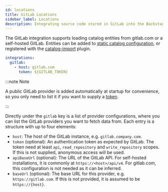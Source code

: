 ```yaml
---
id: locations
title: GitLab Locations
sidebar_label: Locations
description: Integrating source code stored in GitLab into the Backstage catalog
---
```


The GitLab integration supports loading catalog entities from gitlab.com or a
self-hosted GitLab. Entities can be added to
[static catalog configuration](../../features/software-catalog/configuration.md),
or registered with the
[catalog-import](https://github.com/backstage/backstage/tree/master/plugins/catalog-import)
plugin.

```yaml
integrations:
  gitlab:
    - host: gitlab.com
      token: ${GITLAB_TOKEN}
```

:::note Note

A public GitLab provider is added automatically at startup for convenience, so you only need to list it if you want to supply a [token](https://docs.gitlab.com/ee/user/profile/personal_access_tokens.html).

:::

Directly under the `gitlab` key is a list of provider configurations, where you
can list the GitLab providers you want to fetch data from. Each entry is a
structure with up to four elements:

- `host`: The host of the GitLab instance, e.g. `gitlab.company.com`.
- `token` (optional): An authentication token as expected by GitLab. The token need at least `api`, `read_repository` and `write_repository` scopes. If this is
  not supplied, anonymous access will be used.
- `apiBaseUrl` (optional): The URL of the GitLab API. For self-hosted
  installations, it is commonly at `https://<host>/api/v4`. For gitlab.com, this
  configuration is not needed as it can be inferred.
- `baseUrl` (optional): The base URL for this provider, e.g.
  `https://gitlab.com`. If this is not provided, it is assumed to be
  `https://{host}`.
